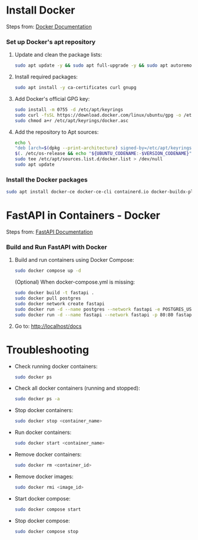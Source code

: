 # Install Docker

Steps from: [Docker Documentation](https://docs.docker.com/engine/install/ubuntu/)

### Set up Docker's apt repository

1. Update and clean the package lists:

   ```sh
   sudo apt update -y && sudo apt full-upgrade -y && sudo apt autoremove -y && sudo apt clean -y && sudo apt autoclean -y
   ```

2. Install required packages:

   ```sh
   sudo apt install -y ca-certificates curl gnupg
   ```

3. Add Docker's official GPG key:

   ```sh
   sudo install -m 0755 -d /etc/apt/keyrings
   sudo curl -fsSL https://download.docker.com/linux/ubuntu/gpg -o /etc/apt/keyrings/docker.asc
   sudo chmod a+r /etc/apt/keyrings/docker.asc
   ```

4. Add the repository to Apt sources:

   ```sh
   echo \
   "deb [arch=$(dpkg --print-architecture) signed-by=/etc/apt/keyrings/docker.asc] https://download.docker.com/linux/ubuntu \
   $(. /etc/os-release && echo "${UBUNTU_CODENAME:-$VERSION_CODENAME}") stable" | \
   sudo tee /etc/apt/sources.list.d/docker.list > /dev/null
   sudo apt update
   ```

### Install the Docker packages

```sh
sudo apt install docker-ce docker-ce-cli containerd.io docker-buildx-plugin docker-compose-plugin
```

# FastAPI in Containers - Docker

Steps from: [FastAPI Documentation](https://fastapi.tiangolo.com/deployment/docker/)

### Build and Run FastAPI with Docker

1. Build and run containers using Docker Compose:

   ```sh
   sudo docker compose up -d
   ```

   (Optional) When docker-compose.yml is missing:

   ```sh
   sudo docker build -t fastapi .
   sudo docker pull postgres
   sudo docker network create fastapi
   sudo docker run -d --name postgres --network fastapi -e POSTGRES_USER=postgres -e POSTGRES_PASSWORD=postgres -e POSTGRES_DB=postgres -p 5432:5432 postgres
   sudo docker run -d --name fastapi --network fastapi -p 80:80 fastapi
   ```

2. Go to: [http://localhost/docs](http://localhost/docs)

# Troubleshooting

- Check running docker containers:

  ```sh
  sudo docker ps
  ```

- Check all docker containers (running and stopped):

  ```sh
  sudo docker ps -a
  ```

- Stop docker containers:

  ```sh
  sudo docker stop <container_name>
  ```

- Run docker containers:

  ```sh
  sudo docker start <container_name>
  ```

- Remove docker containers:

  ```sh
  sudo docker rm <container_id>
  ```

- Remove docker images:

  ```sh
  sudo docker rmi <image_id>
  ```

- Start docker compose:

  ```sh
  sudo docker compose start
  ```

- Stop docker compose:

  ```sh
  sudo docker compose stop
  ```
